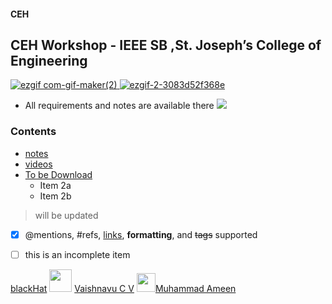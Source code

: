 #### CEH
## CEH Workshop - IEEE SB ,St. Joseph’s College of Engineering
<a href="https://github.com/blackhatsacademy/sjcetpalai">![ezgif com-gif-maker(2)](https://user-images.githubusercontent.com/86956564/131186616-36c2f7ee-fa57-4102-ae0f-00366dd5f2eb.gif) ![ezgif-2-3083d52f368e](https://user-images.githubusercontent.com/86956564/131262070-e3b25d98-c1fa-49b0-b7c2-490490f49a28.gif)
</a>

* All requirements and notes are available there
<a href="https://github.com/blackhatsacademy/sjcetpalai"><img src="https://user-images.githubusercontent.com/73097560/115834477-dbab4500-a447-11eb-908a-139a6edaec5c.gif" ></a>
### Contents

* [notes](https://github.com/blackhatsacademy/sjcetpalai/tree/main/note)
* [videos](https://github.com/blackhatsacademy/sjcetpalai/tree/main/videos)
* [To be Download](https://github.com/blackhatsacademy/sjcetpalai/tree/main/download)
  * Item 2a
  * Item 2b
> will be updated

- [x] @mentions, #refs, [links](), **formatting**, and <del>tags</del> supported
- [ ] this is an incomplete item

                  
<a href="https://www.instagram.com/blackhat_academy"><img src="https://media.giphy.com/media/W5eoZHPpUx9sapR0eu/giphy.gif" width="0px" alt="Git"/></h1></a>[blackHat](https://www.instagram.com/blackhat_academy/)
<a href="https://www.instagram.com/hack_with_vyshu/"><img src="https://github.com/TheDudeThatCode/TheDudeThatCode/blob/master/Assets/Designer.gif" width="36px"></h1></a> [Vaishnavu C V](https://www.instagram.com/hack_with_vyshu/)
<a href="https://www.instagram.com/_a.m.e.e.n._/"><img src="https://github.com/TheDudeThatCode/TheDudeThatCode/blob/master/Assets/Developer.gif" width="30px"></h1></a>[Muhammad Ameen](https://www.instagram.com/_a.m.e.e.n._/)
